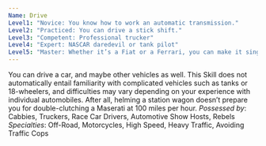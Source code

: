 ```yaml
---
Name: Drive
Level1: "Novice: You know how to work an automatic transmission."
Level2: "Practiced: You can drive a stick shift."
Level3: "Competent: Professional trucker"
Level4: "Expert: NASCAR daredevil or tank pilot"
Level5: "Master: Whether it’s a Fiat or a Ferrari, you can make it sing."
---
```


You can drive a car, and maybe other vehicles as well. This Skill does not automatically entail familiarity with complicated vehicles such as tanks or 18-wheelers, and difficulties may vary depending on your experience with individual automobiles. After all, helming a station wagon doesn’t prepare you for double-clutching a Maserati at 100 miles per hour.
_Possessed by_: Cabbies, Truckers, Race Car Drivers, Automotive Show Hosts, Rebels
_Specialties_: Off-Road, Motorcycles, High Speed, Heavy Traffic, Avoiding Traffic Cops